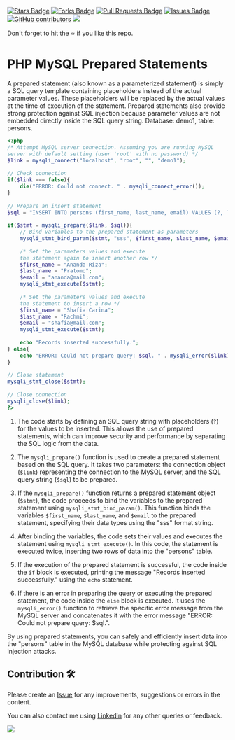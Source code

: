 <a href="https://github.com/drshahizan/learn-php/stargazers"><img src="https://img.shields.io/github/stars/drshahizan/learn-php" alt="Stars Badge"/></a>
<a href="https://github.com/drshahizan/learn-php/network/members"><img src="https://img.shields.io/github/forks/drshahizan/learn-php" alt="Forks Badge"/></a>
<a href="https://github.com/drshahizan/learn-php/pulls"><img src="https://img.shields.io/github/issues-pr/drshahizan/learn-php" alt="Pull Requests Badge"/></a>
<a href="https://github.com/drshahizan/learn-php/issues"><img src="https://img.shields.io/github/issues/drshahizan/learn-php" alt="Issues Badge"/></a>
<a href="https://github.com/drshahizan/learn-php/graphs/contributors"><img alt="GitHub contributors" src="https://img.shields.io/github/contributors/drshahizan/learn-php?color=2b9348"></a>
![](https://visitor-badge.glitch.me/badge?page_id=drshahizan/learn-php)

Don't forget to hit the :star: if you like this repo.

# PHP MySQL Prepared Statements

A prepared statement (also known as a parameterized statement) is simply a SQL query template containing placeholders instead of the actual parameter values. These placeholders will be replaced by the actual values at the time of execution of the statement. Prepared statements also provide strong protection against SQL injection because parameter values are not embedded directly inside the SQL query string. Database: demo1, table: persons.	

```php
<?php
/* Attempt MySQL server connection. Assuming you are running MySQL
server with default setting (user 'root' with no password) */
$link = mysqli_connect("localhost", "root", "", "demo1");
 
// Check connection
if($link === false){
    die("ERROR: Could not connect. " . mysqli_connect_error());
}
 
// Prepare an insert statement
$sql = "INSERT INTO persons (first_name, last_name, email) VALUES (?, ?, ?)";
 
if($stmt = mysqli_prepare($link, $sql)){
    // Bind variables to the prepared statement as parameters
    mysqli_stmt_bind_param($stmt, "sss", $first_name, $last_name, $email);
    
    /* Set the parameters values and execute
    the statement again to insert another row */
    $first_name = "Ananda Riza";
    $last_name = "Pratomo";
    $email = "ananda@mail.com";
    mysqli_stmt_execute($stmt);
    
    /* Set the parameters values and execute
    the statement to insert a row */
    $first_name = "Shafia Carina";
    $last_name = "Rachmi";
    $email = "shafia@mail.com";
    mysqli_stmt_execute($stmt);
    
    echo "Records inserted successfully.";
} else{
    echo "ERROR: Could not prepare query: $sql. " . mysqli_error($link);
}
 
// Close statement
mysqli_stmt_close($stmt);
 
// Close connection
mysqli_close($link);
?>
```

1. The code starts by defining an SQL query string with placeholders (`?`) for the values to be inserted. This allows the use of prepared statements, which can improve security and performance by separating the SQL logic from the data.

2. The `mysqli_prepare()` function is used to create a prepared statement based on the SQL query. It takes two parameters: the connection object (`$link`) representing the connection to the MySQL server, and the SQL query string (`$sql`) to be prepared.

3. If the `mysqli_prepare()` function returns a prepared statement object (`$stmt`), the code proceeds to bind the variables to the prepared statement using `mysqli_stmt_bind_param()`. This function binds the variables `$first_name`, `$last_name`, and `$email` to the prepared statement, specifying their data types using the "sss" format string.

4. After binding the variables, the code sets their values and executes the statement using `mysqli_stmt_execute()`. In this code, the statement is executed twice, inserting two rows of data into the "persons" table.

5. If the execution of the prepared statement is successful, the code inside the `if` block is executed, printing the message "Records inserted successfully." using the `echo` statement.

6. If there is an error in preparing the query or executing the prepared statement, the code inside the `else` block is executed. It uses the `mysqli_error()` function to retrieve the specific error message from the MySQL server and concatenates it with the error message "ERROR: Could not prepare query: $sql.".

By using prepared statements, you can safely and efficiently insert data into the "persons" table in the MySQL database while protecting against SQL injection attacks.


## Contribution 🛠️
Please create an [Issue](https://github.com/drshahizan/learn-php/issues) for any improvements, suggestions or errors in the content.

You can also contact me using [Linkedin](https://www.linkedin.com/in/drshahizan/) for any other queries or feedback.

![](https://visitor-badge.glitch.me/badge?page_id=drshahizan)
